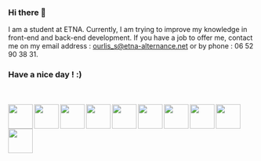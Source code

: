 ### Hi there 👋

I am a student at ETNA. Currently, I am trying to improve my knowledge in front-end and back-end development. If you have a job to offer me, contact me on my email address : ourlis_s@etna-alternance.net or by phone : 06 52 90 38 31.

### Have a nice day ! :)

<!------------------------------------------------------------------------------------------------------------------------------------------------------->

 <br><br>
 <img align="left" width="50px" src="https://cdn.jsdelivr.net/gh/devicons/devicon/icons/typescript/typescript-original.svg" /> 
 <img align="left" width="50px" src="https://cdn.jsdelivr.net/gh/devicons/devicon/icons/java/java-original.svg" />
 <img align="left" width="50px" src="https://cdn.jsdelivr.net/gh/devicons/devicon/icons/python/python-original.svg" /> 
 <img align="left" width="50px" src="https://cdn.jsdelivr.net/gh/devicons/devicon/icons/react/react-original.svg" />
 <img align="left" width="50px" src="https://cdn.jsdelivr.net/gh/devicons/devicon/icons/nextjs/nextjs-original.svg" />
 <img align="left" width="50px" src="https://cdn.jsdelivr.net/gh/devicons/devicon/icons/express/express-original.svg" />
 <img align="left" width="50px" src="https://cdn.jsdelivr.net/gh/devicons/devicon/icons/mongodb/mongodb-original.svg" />
 <img align="left" width="50px" src="https://cdn.jsdelivr.net/gh/devicons/devicon/icons/mysql/mysql-original-wordmark.svg" />
 <img align="left" width="50px" src="https://cdn.jsdelivr.net/gh/devicons/devicon/icons/vscode/vscode-original.svg" />
 <img align="left" width="50px" src="https://cdn.jsdelivr.net/gh/devicons/devicon/icons/git/git-original.svg" />


<!------------------------------------------------------------------------------------------------------------------------------------------------------->


<!--
**slimetna/slimetna** is a ✨ _special_ ✨ repository because its `README.md` (this file) appears on your GitHub profile.

Here are some ideas to get you started:

- 🔭 I’m currently working on ...
- 🌱 I’m currently learning ...
- 👯 I’m looking to collaborate on ...
- 🤔 I’m looking for help with ...
- 💬 Ask me about ...
- 📫 How to reach me: ...
- 😄 Pronouns: ...
- ⚡ Fun fact: ...
-->
